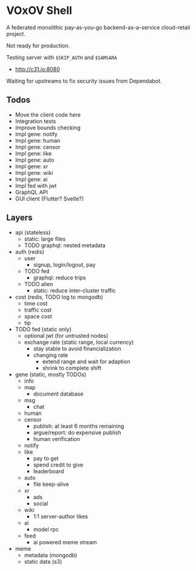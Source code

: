 # VOxOV Shell

A federated monolithic pay-as-you-go backend-as-a-service cloud-retail project.

Not ready for production.

Testing server with `$SKIP_AUTH` and `$SAMSARA`
- http://c31.io:8080

Waiting for upstreams to fix security issues from Dependabot.

## Todos

- Move the client code here
- Integration tests
- Improve bounds checking
- Impl gene: notify
- Impl gene: human
- Impl gene: censor
- Impl gene: like
- Impl gene: auto
- Impl gene: xr
- Impl gene: wiki
- Impl gene: ai
- Impl fed with jwt
- GraphQL API
- GUI client (Flutter? Svelte?)

## Layers

- api (stateless)
    - static: large files
    - TODO graphql: nested metadata
- auth (redis)
    - user
        - signup, login/logout, pay
    - TODO fed
        - graphql: reduce trips
    - TODO alien
        - static: reduce inter-cluster traffic
- cost (redis, TODO log to mongodb)
    - time cost
    - traffic cost
    - space cost
    - tip
- TODO fed (static only)
    - optional jwt (for untrusted nodes)
    - exchange rate (static range, local currency)
        - stay stable to avoid financialization
        - changing rate
            - extend range and wait for adaption
            - shrink to complete shift
- gene (static, mostly TODOs)
    - info
    - map
        - document database
    - msg
        - chat
    - human
    - censor
        - publish: at least 6 months remaining
        - argue/report: do expensive publish
        - human verification
    - notify
    - like
        - pay to get
        - spend credit to give
        - leaderboard
    - auto
        - file keep-alive
    - xr
        - ads
        - social
    - wiki
        - 1:1 server-author likes
    - ai
        - model rpc
    - feed
        - ai powered meme stream
- meme
    - metadata (mongodb)
    - static data (s3)

